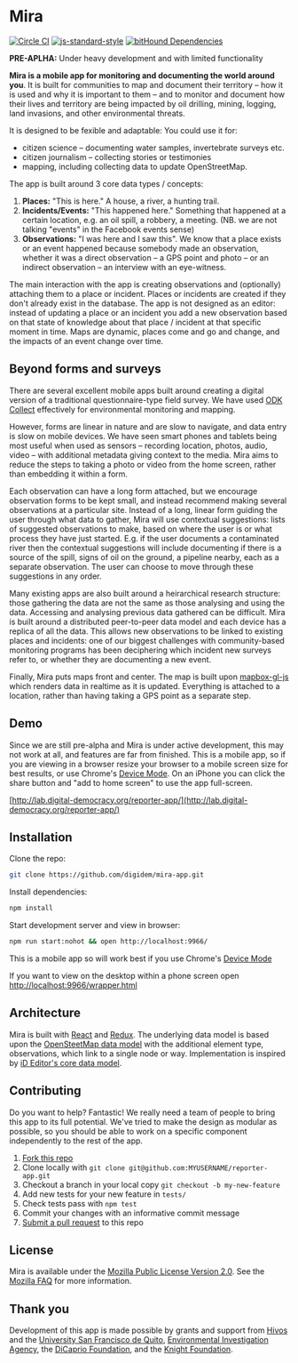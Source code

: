 Mira
====

[![Circle CI](https://circleci.com/gh/digidem/reporter-app.svg?style=shield&circle-token=6f496f8dd7eaa049bcc5dfecd826bb0b9726416b)](https://circleci.com/gh/digidem/reporter-app)
[![js-standard-style](https://img.shields.io/badge/code%20style-standard-brightgreen.svg)](http://standardjs.com/)
[![bitHound Dependencies](https://www.bithound.io/projects/badges/c4a7caf0-8255-11e5-b411-a594fc03e20f/dependencies.svg)](https://www.bithound.io/github/digidem/reporter-app/master/dependencies/npm)

**PRE-APLHA:** Under heavy development and with limited functionality

**Mira is a mobile app for monitoring and documenting the world around you**. It is built for communities to map and document their territory – how it is used and why it is important to them – and to monitor and document how their lives and territory are being impacted by oil drilling, mining, logging, land invasions, and other environmental threats.

It is designed to be fexible and adaptable: You could use it for:

- citizen science – documenting water samples, invertebrate surveys etc.
- citizen journalism – collecting stories or testimonies
- mapping, including collecting data to update OpenStreetMap.

The app is built around 3 core data types / concepts:

1. **Places:** "This is here." A house, a river, a hunting trail.
2. **Incidents/Events:** "This happened here." Something that happened at a certain location, e.g. an oil spill, a robbery, a meeting. (NB. we are not talking "events" in the Facebook events sense)
3. **Observations:** "I was here and I saw this". We know that a place exists or an event happened because somebody made an observation, whether it was a direct observation – a GPS point and photo – or an indirect observation – an interview with an eye-witness.

The main interaction with the app is creating observations and (optionally) attaching them to a place or incident. Places or incidents are created if they don't already exist in the database. The app is not designed as an editor: instead of updating a place or an incident you add a new observation based on that state of knowledge about that place / incident at that specific moment in time. Maps are dynamic, places come and go and change, and the impacts of an event change over time.

Beyond forms and surveys
------------------------

There are several excellent mobile apps built around creating a digital version of a traditional questionnaire-type field survey. We have used [ODK Collect](https://opendatakit.org/use/collect/) effectively for environmental monitoring and mapping.

However, forms are linear in nature and are slow to navigate, and data entry is slow on mobile devices. We have seen smart phones and tablets being most useful when used as sensors – recording location, photos, audio, video – with additional metadata giving context to the media. Mira aims to reduce the steps to taking a photo or video from the home screen, rather than embedding it within a form.

Each observation can have a long form attached, but we encourage observation forms to be kept small, and instead recommend making several observations at a particular site. Instead of a long, linear form guiding the user through what data to gather, Mira will use contextual suggestions: lists of suggested observations to make, based on where the user is or what process they have just started. E.g. if the user documents a contaminated river then the contextual suggestions will include documenting if there is a source of the spill, signs of oil on the ground, a pipeline nearby, each as a separate observation. The user can choose to move through these suggestions in any order.

Many existing apps are also built around a heirarchical research structure: those gathering the data are not the same as those analysing and using the data. Accessing and analysing previous data gathered can be difficult. Mira is built around a distributed peer-to-peer data model and each device has a replica of all the data. This allows new observations to be linked to existing places and incidents: one of our biggest challenges with community-based monitoring programs has been deciphering which incident new surveys refer to, or whether they are documenting a new event.

Finally, Mira puts maps front and center. The map is built upon [mapbox-gl-js](https://github.com/mapbox/mapbox-gl-js) which renders data in realtime as it is updated. Everything is attached to a location, rather than having taking a GPS point as a separate step.

Demo
----

Since we are still pre-alpha and Mira is under active development, this may not work at all, and features are far from finished. This is a mobile app, so if you are viewing in a browser resize your browser to a mobile screen size for best results, or use Chrome's [Device Mode](https://developers.google.com/web/tools/chrome-devtools/iterate/device-mode/). On an iPhone you can click the share button and "add to home screen" to use the app full-screen.

[http://lab.digital-democracy.org/reporter-app/](http://lab.digital-democracy.org/reporter-app/)

Installation
------------

Clone the repo:

```sh
git clone https://github.com/digidem/mira-app.git
```

Install dependencies:

```sh
npm install
```

Start development server and view in browser:

```sh
npm run start:nohot && open http://localhost:9966/
```

This is a mobile app so will work best if you use Chrome's [Device Mode](https://developers.google.com/web/tools/chrome-devtools/iterate/device-mode/)

If you want to view on the desktop within a phone screen open [http://localhost:9966/wrapper.html](http://localhost:9966/wrapper.html)

Architecture
------------

Mira is built with [React](https://facebook.github.io/react/) and [Redux](https://github.com/rackt/redux). The underlying data model is based upon the [OpenSteetMap data model](http://wiki.openstreetmap.org/wiki/Elements) with the additional element type, observations, which link to a single node or way. Implementation is inspired by [iD Editor's core data model](https://github.com/openstreetmap/iD/blob/master/ARCHITECTURE.md).

Contributing
------------

Do you want to help? Fantastic! We really need a team of people to bring this app to its full potential. We've tried to make the design as modular as possible, so you should be able to work on a specific component independently to the rest of the app.

1. [Fork this repo](https://help.github.com/articles/fork-a-repo/)
2. Clone locally with `git clone git@github.com:MYUSERNAME/reporter-app.git`
3. Checkout a branch in your local copy `git checkout -b my-new-feature`
4. Add new tests for your new feature in `tests/`
5. Check tests pass with `npm test`
6. Commit your changes with an informative commit message
7. [Submit a pull request](https://help.github.com/articles/using-pull-requests) to this repo

License
-------

Mira is available under the [Mozilla Public License Version 2.0](LICENSE). See the [Mozilla FAQ](https://www.mozilla.org/en-US/MPL/2.0/FAQ/) for more information.

Thank you
---------

Development of this app is made possible by grants and support from [Hivos](https://www.hivos.org) and the [University San Francisco de Quito](http://www.usfq.edu.ec/Paginas/Inicio.aspx), [Environmental Investigation Agency](http://eia-global.org), the [DiCaprio Foundation](http://leonardodicaprio.org), and the [Knight Foundation](http://knightfoundation.org).
